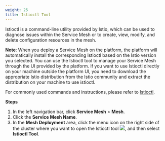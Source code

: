 ```yaml
---
weight: 25
title: Istioctl Tool
---
```


Istioctl is a command-line utility provided by Istio, which can be used to diagnose issues within the Service Mesh or to create, view, modify, and delete configuration resources in the mesh.

**Note**: When you deploy a Service Mesh on the platform, the platform will automatically install the corresponding Istioctl based on the Istio version you selected. You can use the Istioctl tool to manage your Service Mesh through the UI provided by the platform. If you want to use Istioctl directly on your machine outside the platform UI, you need to download the appropriate Istio distribution from the Istio community and extract the distribution on your machine to use istioctl.

For commonly used commands and instructions, please refer to [Istioctl](https://istio.io/latest/docs/reference/commands/istioctl/).

**Steps**

1. In the left navigation bar, click **Service Mesh** > **Mesh**.
2. Click the **Service Mesh Name**.
3. In the **Mesh Deployment** area, click the menu icon on the right side of the cluster where you want to open the Istioctl tool ![](/zh/img/003point.png), and then select **Istioctl Tool**.
